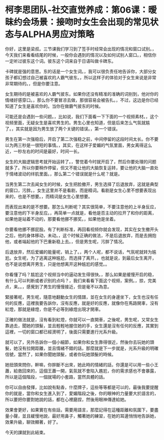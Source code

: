 # 柯李思团队-社交直觉养成：第06课：暧昧约会场景：接吻时女生会出现的常见状态与ALPHA男应对策略

你好，这里是梁叔。三节课我们学习到了签手时经常会出现的情况和窗口试别。，今天我们来看看结尾的时候，一般你会遇到的情况以及如何试别人窗口。，相信你一定听过彼东这个词。彼东这个词来自于日语叫做卡碑东。

卡碑就是强的意思。东的话是一个女生词。，我可以很负责任地告诉你，大部分女孩子都幻想过自己被喜欢的人霸气彼东。，所以这样子的体验对于女生来说是非常非常期待的。，但是你要注意。

女生期待的是被喜欢的人霸气彼东。如果你还没有精准的准确的词别到，他对你的情绪好感穿口。，那么你不要冒凉去做，那很容易会被告扎。，不过，这边是你已经知道了女生是喜欢你的。当你在做霸气彼东的时候。

可能还是会遇到一些问题。，比如说，我们下面看一下下面的一个视频素材。，这个视频里面，无疑女生是喜欢男生的。男生心里也知道，但是后来怎么气氛就尴了。，其实就是因为男生放了两个关键的错误。，第一个错误。

男生在第一次强稳后，开启了第二次强稳之前，中间停留的这段时间太长。你不要以为两三秒是一很短的事情。，其实，在这样子爱媚的气氛里面，男女离得这么近，一秒左右的时间是最好，时间一长。

女生的大脑逻辑思考就开始运转了。，警觉着今时就开启了，然后你要处理的问题就多了。所以你要稍作停留，但又不能让他的大脑恢复运转，要让他的大脑一直处于情绪波动的绊肌里面。，那么第二个错误就是什么呢？就是。

当男生第二次去闻女生的时候，女生把脸撤开，男生选择了后退放弃，这就是典型的窗口，污胖。，女生这里并不是看剧，而是精词。看剧是女生心里不想要表现出来的，也是不想要。，而精词是女生心里想要。

而表现出来的是不想要。那怎么判断呢？其实很简单，不要注意他的上半身反应，要注意他的下半身反应。，再简单一点就是，看他是否主动的拉开了和你的距离，如果他是站着不动的，那要看他挪不挪奖。，如果他是坐着。

你要看他挪不挪屁股。有了判断标准，再回看视频你就会发现，其实在女生撤开头之后，他的身体移动，未动。，这个时候正确的做法，不是后退放弃，而是去拥抱他，或者端起他的下巴重新稳上去。，但是男生呢，污胖了情况。

后退放弃，然后爱媚的能量呢，销上了。，两个人呢，都不说话，气氛呢就转为尴尬。女生呢，为了逃离这种尴尬，而选择了离开。，也就是说，到最后女生离开，也不是说想离开男生，只是他想离开这种尴尬的感觉。。

你看懂了吗？尴尬这个视频当中的逼动发生得很快。，那么如果是缓慢开启的稳，有什么可以判断或者识别的点吗？，我们来看看下面这个视频，案例。，掠，完美点，来。。，感覺到了男生的慢慢接近，但是毫不以為意。

緊接著呢，男生呢，隨意地翻動女生的情譜，並在女生的身邊坐下，女生也沒有任何的反應，這裡我要告訴你，沒有反應，就是好的反應，就像你在馬路開車，沒有紅燈，那就是綠燈，你是不必等到綠燈出現才開車。

正確的做法就是，沒有看到紅燈，你就可以一直開車，之後呢，男生呢，又常女生靠過去，聞她的頭髮，並且輕輕地握住她的手，女生還是沒有任何的反應，其實到這裡，一切的窗口都已經燙明了，後面只需要進行光系升級。

就可以了，另外告訴你一個小細節，如果你和女生靠得很近，然後你去玩她的頭髮，她沒有拉開距離，並且情緒不錯的話，那麼就是下一步就是，光系升級的明確信號，當然了，如果你聞她頭髮，或者你玩她頭髮的時候。

她扭頭來問你，幹嘛，你胖斷不出來，她此時的情緒的話，你還是可以用一些小王蕭，給救回來的，這個王蕭一開，氣氛就不會陷入尷尬，你的需求感也不會暴露，所以是這個階段，一個就場的小套路，當然具體的話。

你可以自由發揮，比如說有點香，什麼牌子，這些等等都是可以的，最後我要提醒你的就是，當你和女生進入到了，愛媚階段之後，你的眼神的力量要大於語言的，所以要把你要對她說的話，都在心裡磨捏，然後用眼神傳達給她。

效果會更好，如果實在有些話，需要用語言，那麼記得在這種距離和氛圍下，要盡量小聲，並且緩慢地說，最好用鼻子，觸著她的練習，在她的耳邊悄悄地告訴她，效果升級，聊效顯著，好了。

今天的課就到此結束。